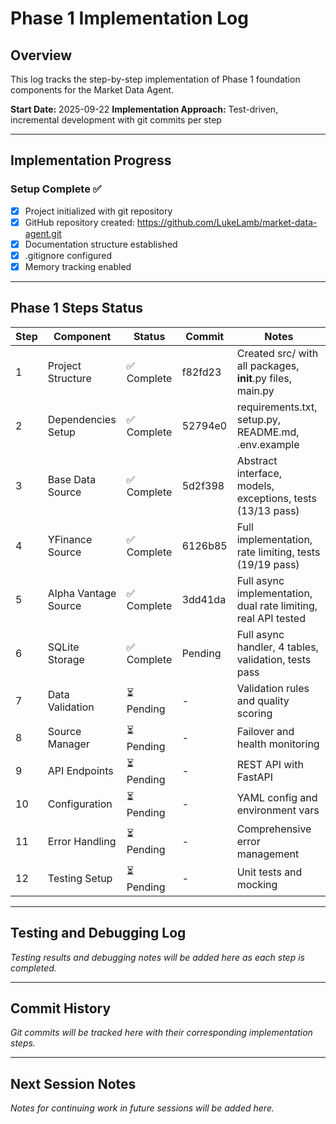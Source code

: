 # Phase 1 Implementation Log

## Overview

This log tracks the step-by-step implementation of Phase 1 foundation components for the Market Data Agent.

**Start Date:** 2025-09-22
**Implementation Approach:** Test-driven, incremental development with git commits per step

---

## Implementation Progress

### Setup Complete ✅

- [x] Project initialized with git repository
- [x] GitHub repository created: <https://github.com/LukeLamb/market-data-agent.git>
- [x] Documentation structure established
- [x] .gitignore configured
- [x] Memory tracking enabled

---

## Phase 1 Steps Status

| Step | Component | Status | Commit | Notes |
|------|-----------|--------|--------|-------|
| 1 | Project Structure | ✅ Complete | f82fd23 | Created src/ with all packages, **init**.py files, main.py |
| 2 | Dependencies Setup | ✅ Complete | 52794e0 | requirements.txt, setup.py, README.md, .env.example |
| 3 | Base Data Source | ✅ Complete | 5d2f398 | Abstract interface, models, exceptions, tests (13/13 pass) |
| 4 | YFinance Source | ✅ Complete | 6126b85 | Full implementation, rate limiting, tests (19/19 pass) |
| 5 | Alpha Vantage Source | ✅ Complete | 3dd41da | Full async implementation, dual rate limiting, real API tested |
| 6 | SQLite Storage | ✅ Complete | Pending | Full async handler, 4 tables, validation, tests pass |
| 7 | Data Validation | ⏳ Pending | - | Validation rules and quality scoring |
| 8 | Source Manager | ⏳ Pending | - | Failover and health monitoring |
| 9 | API Endpoints | ⏳ Pending | - | REST API with FastAPI |
| 10 | Configuration | ⏳ Pending | - | YAML config and environment vars |
| 11 | Error Handling | ⏳ Pending | - | Comprehensive error management |
| 12 | Testing Setup | ⏳ Pending | - | Unit tests and mocking |

---

## Testing and Debugging Log

*Testing results and debugging notes will be added here as each step is completed.*

---

## Commit History

*Git commits will be tracked here with their corresponding implementation steps.*

---

## Next Session Notes

*Notes for continuing work in future sessions will be added here.*
